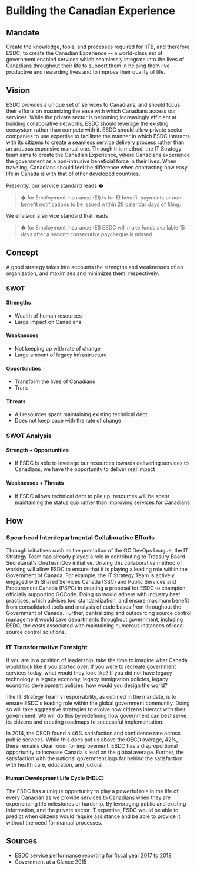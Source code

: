 # Building the Canadian Experience 

## Mandate 

Create the knowledge, tools, and processes required for IITB, and therefore ESDC, to create the Canadian Experience -- a world-class set of government enabled services which seamlessly integrate into the lives of Canadians throughout their life to support them in helping them live productive and rewarding lives and to improve their quality of life.

## Vision 

ESDC provides a unique set of services to Canadians, and should focus their efforts on maximizing the ease with which Canadians access our services.  While the private sector is becoming increasingly efficient at building collaborative networks, ESDC should leverage the existing ecosystem rather than compete with it. ESDC should allow private sector companies to use expertise to facilitate the manner in which ESDC interacts with its citizens to create a seamless service delivery process rather than an arduous expensive manual one. Through this method, the IT Strategy team aims to create the Canadian Experience, where Canadians experience the government as a non-intrusive beneficial force in their lives. When traveling, Canadians should feel the difference when contrasting how easy life in Canada is with that of other developed countries. 

Presently, our service standard reads � 

> � for Employment Insurance (EI) is for EI benefit payments or non-benefit notifications to be issued within 28 calendar days of filing. 

We envision a service standard that reads

> � for Employment Insurance (EI) ESDC will make funds available 15 days after a second consecutive paycheque is missed. 

## Concept 

A good strategy takes into accounts the strengths and weaknesses of an organization, and maximizes and minimizes them, respectively. 

### SWOT 

#### Strengths

- Wealth of human resources 
- Large impact on Canadians 

#### Weaknesses 

- Not keeping up with rate of change
- Large amount of legacy infrastructure 

#### Opportunities

- Transform the lives of Canadians 
- Trans

#### Threats 

- All resources spent maintaining existing technical debt 
- Does not keep pace with the rate of change 

### SWOT Analysis 

#### Strength + Opportunities 

- If ESDC is able to leverage our resources towards delivering services to Canadians, we have the opportunity to deliver real impact 

#### Weaknesses + Threats 

- If ESDC allows technical debt to pile up, resources will be spent maintaining the status quo rather than improving services for Canadians 

## How

### Spearhead Interdepartmental Collaborative Efforts 
Through initiatives such as the promotion of the GC DevOps League, the IT Strategy Team has already played a role in contributing to Treasury Board Secretariat's OneTeamGov initiative.  Driving this collaborative method of working will allow ESDC to ensure that it is playing a leading role within the Government of Canada. For example, the IT Strategy Team is actively engaged with Shared Services Canada (SSC) and Public Services and Procurement Canada (PSPC) in creating a proposal for ESDC to champion officially supporting GCCode. Doing so would adhere with industry best practices, which advises tool standardization, and ensure maximum benefit from consolidated tools and analysis of code bases from throughout the Government of Canada. Further, centralizing and outsourcing source control management would save departments throughout government, including ESDC, the costs associated with maintaining numerous instances of local source control solutions. 

### IT Transformative Foresight 
If you are in a position of leadership, take the time to imagine what Canada would look like if you started over. If you were to recreate government services today, what would they look like? If you did not have legacy technology, a legacy economy, legacy immigration policies, legacy economic development policies, how would you design the world?

The IT Strategy Team`s responsibility, as outlined in the mandate, is to ensure ESDC's leading role within the global government community. Doing so will take aggressive strategies to evolve how citizens interact with their government. We will do this by redefining how government can best serve its citizens and creating roadmaps to successful implementation. 

In 2014, the OECD found a 46% satisfaction and confidence rate across public services. While this does put us above the OECD average, 42%, there remains clear room for improvement. ESDC has a disproportional opportunity to increase Canada`s lead on the global average. Further, the satisfaction with the national government lags far behind the satisfaction with health care, education, and judicial. 

#### Human Development Life Cycle (HDLC) 
The ESDC has a unique opportunity to play a powerful role in the life of every Canadian as we provide services to Canadians when they are experiencing life milestones or hardship. By leveraging public and existing information, and the private sector IT expertise, ESDC would be able to predict when citizens would require assistance and be able to provide it without the need for manual processes. 

## Sources 

- ESDC service performance reporting for fiscal year 2017 to 2018
- Government at a Glance 2015
